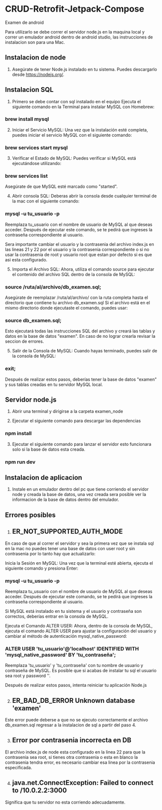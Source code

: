 # CRUD-Retrofit-Jetpack-Compose

Examen de android

Para utilizarlo se debe correr el servidor node.js en la maquina local y correr un emulador android dentro de android studio, las instrucciones de instalacion son para una Mac.

## Instalacion de node

1) Asegúrate de tener Node.js instalado en tu sistema. Puedes descargarlo desde https://nodejs.org/.

## Instalacion SQL

1) Primero se debe contar con sql instalado en el equipo
   Ejecuta el siguiente comando en la Terminal para instalar MySQL con Homebrew:

### brew install mysql

2) Iniciar el Servicio MySQL:
   Una vez que la instalación esté completa, puedes iniciar el servicio MySQL con el siguiente comando:

### brew services start mysql

3) Verificar el Estado de MySQL:
   Puedes verificar si MySQL está ejecutándose utilizando:

### brew services list

Asegúrate de que MySQL esté marcado como "started".

4) Abrir consola SQL:
   Deberas abrir la consola desde cualquier terminal de la mac con el siguiente comando:

### mysql -u tu_usuario -p

Reemplaza tu_usuario con el nombre de usuario de MySQL al que deseas acceder. Después de ejecutar este comando, se te pedirá que ingreses la contraseña correspondiente al usuario.

Sera importante cambiar el usuario y la contrasenia del archivo index.js en las lineas 21 y 22 por el usuario y la contrasenia correspondiente o si no usar la contrasenia de root y usuario root que estan por defecto si es que asi esta configurado.

5) Importa el Archivo SQL:
   Ahora, utiliza el comando source para ejecutar el contenido del archivo SQL dentro de la consola de MySQL:

### source /ruta/al/archivo/db_examen.sql;

Asegúrate de reemplazar /ruta/al/archivo/ con la ruta completa hasta el directorio que contiene tu archivo db_examen.sql
Si el archivo está en el mismo directorio donde ejecutaste el comando, puedes usar:

### source db_examen.sql;

Esto ejecutará todas las instrucciones SQL del archivo y creará las tablas y datos en la base de datos "examen".
En caso de no lograr crearla revisar la seccion de errores.

5) Salir de la Consola de MySQL:
  Cuando hayas terminado, puedes salir de la consola de MySQL:

### exit;

Después de realizar estos pasos, deberías tener la base de datos "examen" y sus tablas creadas en tu servidor MySQL local. 


## Servidor node.js

1) Abrir una terminal y dirigirse a la carpeta examen_node

2) Ejecutar el siguiente comando para descargar las dependencias
### npm install

3) Ejecutar el siguiente comando para lanzar el servidor esto funcionara solo si la base de datos esta creada.
### npm run dev

## Instalacion de aplicacion

1) Instale en un emulador dentro del pc que tiene corriendo el servidor node y creada la base de datos, una vez creada sera posible ver la informacion de la base de datos dentro del emulador.

## Errores posibles

1) ## ER_NOT_SUPPORTED_AUTH_MODE

En caso de que al correr el servidor y sea la primera vez que se instala sql en la mac no puedes tener una base de datos con user root y sin contrasenia por lo tanto hay que actualizarlo:

Inicia la Sesión en MySQL:
Una vez que la terminal esté abierta, ejecuta el siguiente comando y presiona Enter:

### mysql -u tu_usuario -p

Reemplaza tu_usuario con el nombre de usuario de MySQL al que deseas acceder. Después de ejecutar este comando, se te pedirá que ingreses la contraseña correspondiente al usuario.

Si MySQL está instalado en tu sistema y el usuario y contraseña son correctos, deberías entrar en la consola de MySQL.

Ejecuta el Comando ALTER USER:
Ahora, dentro de la consola de MySQL, ejecuta el comando ALTER USER para ajustar la configuración del usuario y cambiar al método de autenticación mysql_native_password:

### ALTER USER 'tu_usuario'@'localhost' IDENTIFIED WITH 'mysql_native_password' BY 'tu_contraseña';

Reemplaza 'tu_usuario' y 'tu_contraseña' con tu nombre de usuario y contraseña de MySQL. Es posible que si acabas de instalar tu sql el usuario sea root y password ''.

Después de realizar estos pasos, intenta reiniciar tu aplicación Node.js

2) ## ER_BAD_DB_ERROR  Unknown database 'examen'

Este error puede deberse a que no se ejecuto correctamente el archivo db_examen.sql regresar a la instalacion de sql a partir del paso 4.

3) ## Error por contrasenia incorrecta en DB

El archivo index.js de node esta configurado en la linea 22 para que la contrasenia sea root, si tienes otra contrasenia o esta en blanco la contrasenia tendra error, es necesario cambiar esa linea por la contrasenia especificada.

4) ## java.net.ConnectException: Failed to connect to /10.0.2.2:3000

Significa que tu servidor no esta corriendo adecuadamente.